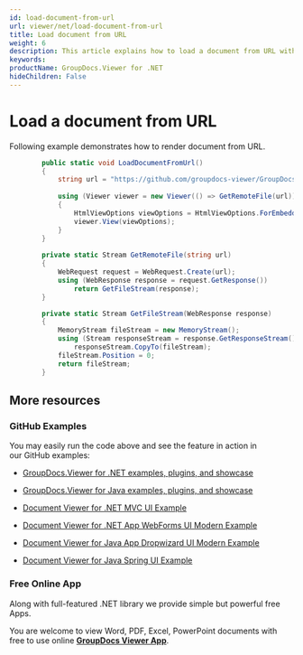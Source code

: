 ```yaml
---
id: load-document-from-url
url: viewer/net/load-document-from-url
title: Load document from URL
weight: 6
description: This article explains how to load a document from URL with GroupDocs.Viewer within your .NET applications.
keywords: 
productName: GroupDocs.Viewer for .NET
hideChildren: False
---
```

# Load a document from URL

Following example demonstrates how to render document from URL.

```csharp
 		public static void LoadDocumentFromUrl()
        {
            string url = "https://github.com/groupdocs-viewer/GroupDocs.Viewer-for-.NET/blob/master/Examples/Resources/SampleFiles/sample.docx?raw=true";
            
			using (Viewer viewer = new Viewer(() => GetRemoteFile(url)))
            {
                HtmlViewOptions viewOptions = HtmlViewOptions.ForEmbeddedResources();                
                viewer.View(viewOptions);
            }
        }
                
        private static Stream GetRemoteFile(string url)
        {
            WebRequest request = WebRequest.Create(url);
            using (WebResponse response = request.GetResponse())
                return GetFileStream(response);
        }

        private static Stream GetFileStream(WebResponse response)
        {
            MemoryStream fileStream = new MemoryStream();
            using (Stream responseStream = response.GetResponseStream())
                responseStream.CopyTo(fileStream);
            fileStream.Position = 0;
            return fileStream;
        }
```

## More resources

### GitHub Examples

You may easily run the code above and see the feature in action in our GitHub examples:

*   [GroupDocs.Viewer for .NET examples, plugins, and showcase](https://github.com/groupdocs-viewer/GroupDocs.Viewer-for-.NET)
    
*   [GroupDocs.Viewer for Java examples, plugins, and showcase](https://github.com/groupdocs-viewer/GroupDocs.Viewer-for-Java)
    
*   [Document Viewer for .NET MVC UI Example](https://github.com/groupdocs-viewer/GroupDocs.Viewer-for-.NET-MVC) 
    
*   [Document Viewer for .NET App WebForms UI Modern Example](https://github.com/groupdocs-viewer/GroupDocs.Viewer-for-.NET-WebForms)
    
*   [Document Viewer for Java App Dropwizard UI Modern Example](https://github.com/groupdocs-viewer/GroupDocs.Viewer-for-Java-Dropwizard)
    
*   [Document Viewer for Java Spring UI Example](https://github.com/groupdocs-viewer/GroupDocs.Viewer-for-Java-Spring)
    

### Free Online App

Along with full-featured .NET library we provide simple but powerful free Apps.

You are welcome to view Word, PDF, Excel, PowerPoint documents with free to use online **[GroupDocs Viewer App](https://products.groupdocs.app/viewer)**.
